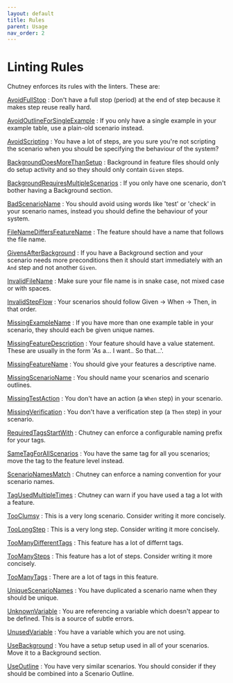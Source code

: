 ```yaml
---
layout: default
title: Rules
parent: Usage
nav_order: 2
---
```


# Linting Rules

Chutney enforces its rules with the linters. These are:

[AvoidFullStop](https://github.com/BillyRuffian/chutney/blob/master/features/avoid_full_stop.feature)
: Don't have a full stop (period) at the end of step because it makes step reuse really hard.

[AvoidOutlineForSingleExample](https://github.com/BillyRuffian/chutney/blob/master/features/avoid_outline_for_single_example.feature)
: If you only have a single example in your example table, use a plain-old scenario instead.

[AvoidScripting](https://github.com/BillyRuffian/chutney/blob/master/features/avoid_scripting.feature)
: You have a lot of steps, are you sure you're not scripting the scenario when you should be specifying the behaviour of the system?

[BackgroundDoesMoreThanSetup](https://github.com/BillyRuffian/chutney/blob/master/features/background_does_more_than_setup.feature)
: Background in feature files should only do setup activity and so they should only contain `Given` steps.

[BackgroundRequiresMultipleScenarios](https://github.com/BillyRuffian/chutney/blob/master/features/background_requires_multiple_scenarios.feature)
: If you only have one scenario, don't bother having a Background section.

[BadScenarioName](https://github.com/BillyRuffian/chutney/blob/master/features/bad_scenario_name.feature)
: You should avoid using words like 'test' or 'check' in your scenario names, instead you should define the behaviour of your system.

[FileNameDiffersFeatureName](https://github.com/BillyRuffian/chutney/blob/master/features/file_name_differs_feature_name.feature)
: The feature should have a name that follows the file name.

[GivensAfterBackground](https://github.com/BillyRuffian/chutney/blob/master/features/givens_after_background.feature)
: If you have a Background section and your scenario needs more preconditions then it should start immediately with an `And` step and not another `Given`.

[InvalidFileName](https://github.com/BillyRuffian/chutney/blob/master/features/invalid_file_name.feature)
: Make sure your file name is in snake case, not mixed case or with spaces.

[InvalidStepFlow](https://github.com/BillyRuffian/chutney/blob/master/features/invalid_step_flow.feature)
: Your scenarios should follow Given → When → Then, in that order.

[MissingExampleName](https://github.com/BillyRuffian/chutney/blob/master/features/missing_example_name.feature)
: If you have more than one example table in your scenario, they should each be given unique names.

[MissingFeatureDescription](https://github.com/BillyRuffian/chutney/blob/master/features/missing_feature_description.feature)
: Your feature should have a value statement. These are usually in the form 'As a... I want.. So that...'.

[MissingFeatureName](https://github.com/BillyRuffian/chutney/blob/master/features/missing_feature_name.feature)
: You should give your features a descriptive name.

[MissingScenarioName](https://github.com/BillyRuffian/chutney/blob/master/features/missing_scenario_name.feature)
: You should name your scenarios and scenario outlines.

[MissingTestAction](https://github.com/BillyRuffian/chutney/blob/master/features/missing_test_action.feature)
: You don't have an action (a `When` step) in your scenario.

[MissingVerification](https://github.com/BillyRuffian/chutney/blob/master/features/missing_verification.feature)
: You don't have a verification step (a `Then` step) in your scenario.

[RequiredTagsStartWith](https://github.com/BillyRuffian/chutney/blob/master/features/required_tags_starts_with.feature)
: Chutney can enforce a configurable naming prefix for your tags.

[SameTagForAllScenarios](https://github.com/BillyRuffian/chutney/blob/master/features/same_tag_for_all_scenarios.feature)
: You have the same tag for all you scenarios; move the tag to the feature level instead.

[ScenarioNamesMatch](https://github.com/BillyRuffian/chutney/blob/master/features/scenario_names_match.feature)
: Chutney can enforce a naming convention for your scenario names.

[TagUsedMultipleTimes](https://github.com/BillyRuffian/chutney/blob/master/features/tag_used_multiple_times.feature)
: Chutney can warn if you have used a tag a lot with a feature.

[TooClumsy](https://github.com/BillyRuffian/chutney/blob/master/features/too_clumsy.feature)
: This is a very long scenario. Consider writing it more concisely.

[TooLongStep](https://github.com/BillyRuffian/chutney/blob/master/features/too_long_step.feature)
: This is a very long step. Consider writing it more concisely.

[TooManyDifferentTags](https://github.com/BillyRuffian/chutney/blob/master/features/too_many_different_tags.feature)
: This feature has a lot of differnt tags.

[TooManySteps](https://github.com/BillyRuffian/chutney/blob/master/features/too_many_steps.feature)
: This feature has a lot of steps. Consider writing it more concisely.

[TooManyTags](https://github.com/BillyRuffian/chutney/blob/master/features/too_many_tags.feature)
: There are a lot of tags in this feature.

[UniqueScenarioNames](https://github.com/BillyRuffian/chutney/blob/master/features/unique_scenario_names.feature)
: You have duplicated a scenario name when they should be unique.

[UnknownVariable](https://github.com/BillyRuffian/chutney/blob/master/features/unknown_variable.feature)
: You are referencing a variable which doesn't appear to be defined. This is a source of subtle errors.

[UnusedVariable](https://github.com/BillyRuffian/chutney/blob/master/features/unused_variable.feature)
: You have a variable which you are not using.

[UseBackground](https://github.com/BillyRuffian/chutney/blob/master/features/use_background.feature)
: You have a setup setup used in all of your scenarios. Move it to a Background section.

[UseOutline](https://github.com/BillyRuffian/chutney/blob/master/features/use_outline.feature)
: You have very similar scenarios. You should consider if they should be combined into a Scenario Outline.
